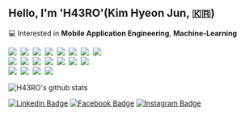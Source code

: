 ## Hello, I'm 'H43RO'(Kim Hyeon Jun, 🇰🇷)
💻  Interested in **Mobile Application Engineering**, **Machine-Learning**<br>
<p>
  <img src="https://img.shields.io/badge/Android-3DDC84?style=flat-circle&logo=Android&logoColor=white"/>&nbsp 
  <img src="https://img.shields.io/badge/Kotlin-0095D5?style=flat-circle&logo=Kotlin&logoColor=white"/>&nbsp 
  <img src="https://img.shields.io/badge/Java-007396?style=flat-circle&logo=Java&logoColor=white"/>&nbsp 
  <img src="https://img.shields.io/badge/C++-00599C?style=flat-circle&logo=C%2B%2B&logoColor=white"/>&nbsp
  <img src="https://img.shields.io/badge/Python-3766AB?style=flat-circle&logo=Python&logoColor=white"/>&nbsp 
  <img src="https://img.shields.io/badge/HTML5-E34F26?style=flat-circle&logo=HTML5&logoColor=white"/>&nbsp 
  <img src="https://img.shields.io/badge/CSS3-1572B6?style=flat-circle&logo=CSS3&logoColor=white"/>&nbsp
  <img src="https://img.shields.io/badge/JavaScript-F7DF1E?style=flat-circle&logo=JavaScript&logoColor=white"/>&nbsp<br>
  <img src="https://img.shields.io/badge/Android Studio-3DDC84?style=flat-circle&logo=Android-Studio&logoColor=white"/>&nbsp 
  <img src="https://img.shields.io/badge/IntelliJ-000000?style=flat-circle&logo=IntelliJ-IDEA&logoColor=white"/>&nbsp 
  <img src="https://img.shields.io/badge/PyCharm-3766AB?style=flat-circle&logo=PyCharm&logoColor=white"/>&nbsp 
  <img src="https://img.shields.io/badge/VS Code-007ACC?style=flat-circle&logo=Visual-Studio-Code&logoColor=white"/>&nbsp 
  <img src="https://img.shields.io/badge/Git-F05032?style=flat-circle&logo=Git&logoColor=white"/>&nbsp 
  <img src="https://img.shields.io/badge/GitHub-181717?style=flat-circle&logo=GitHub&logoColor=white"/>&nbsp 
  <img src="https://img.shields.io/badge/Apple-000000?style=flat-circle&logo=Apple&logoColor=white"/>&nbsp<br>
  <img src="https://img.shields.io/badge/Photoshop-31A8FF?style=flat-circle&logo=Adobe-Photoshop&logoColor=white"/>&nbsp 
  <img src="https://img.shields.io/badge/Illustrator-FF9A00?style=flat-circle&logo=Adobe-Illustrator&logoColor=white"/>&nbsp 
  <img src="https://img.shields.io/badge/After Effects-9999FF?style=flat-circle&logo=Adobe-After-Effects&logoColor=white"/>&nbsp 
  <img src="https://img.shields.io/badge/Premiere Pro-9999FF?style=flat-circle&logo=Adobe-Premiere-Pro&logoColor=white"/>&nbsp 
  
</p>

![H43RO's github stats](https://github-readme-stats.vercel.app/api?username=H43RO&show_icons=true)

[![Linkedin Badge](https://img.shields.io/badge/-LinkedIn-blue?style=flat-square&logo=Linkedin&logoColor=white&link=https://www.linkedin.com/in/h43ro/)](https://www.linkedin.com/in/h43ro/) 
[![Facebook Badge](https://img.shields.io/badge/Facebook-1877f2?style=flat-square&logo=facebook&logoColor=white&link=https://www.facebook.com/profile.php?id=100003985802298)](https://www.facebook.com/profile.php?id=100003985802298)
[![Instagram Badge](https://img.shields.io/badge/Instagram-ff69b4?style=flat-square&logo=instagram&logoColor=white&link=https://www.instagram.com/haero_kim/)](https://www.instagram.com/haero_kim/)
